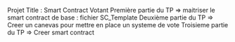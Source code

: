 
Projet Title : Smart Contract Votant 
  Première partie du TP => maitriser le smart contract de base : fichier SC_Template 
  Deuxième partie du TP => Creer un canevas pour mettre en place un systeme de vote 
  Troisieme partie du TP => Creer smart contract
            
  
